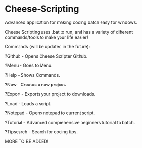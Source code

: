 # Cheese-Scripting
Advanced application for making coding batch easy for windows.

Cheese Scripting uses .bat to run, and has a variety of different commands/tools to make your life easier!

Commands (will be updated in the future):

?Github - Opens Cheese Scripter Github.

?Menu - Goes to Menu.

?Help - Shows Commands.

?New - Creates a new project.

?Export - Exports your project to downloads.

?Load - Loads a script.

?Notepad - Opens notepad to current script.

?Tutorial - Advanced comprehensive beginners tutorial to batch.

?Tipsearch - Search for coding tips.





MORE TO BE ADDED!
